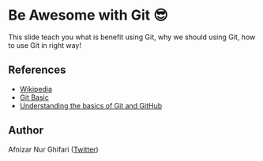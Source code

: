 # Be Awesome with Git 😎
This slide teach you what is benefit using Git, why we should using Git, how to use Git in right way!

## References
- [Wikipedia](https://en.wikipedia.org/wiki/Git)
- [Git Basic](https://git-scm.com/book/en/v2/Getting-Started-Git-Basics)
- [Understanding the basics of Git and GitHub](http://stackoverflow.com/questions/11816424/understanding-the-basics-of-git-and-github)

## Author
Afnizar Nur Ghifari ([Twitter](https://twitter.com/afnizarnur))
